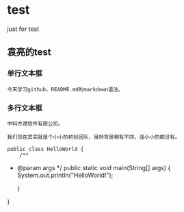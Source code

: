 test
====

just for test

袁亮的test
----------------
### 单行文本框
    今天学习github，README.md的markdown语法。
### 多行文本框
    中科方德软件有限公司。
    
    我们现在其实就是个小小的初创团队，虽然背景稍有不同，连小小的都没有。
    
    public class HelloWorld {
        /**
  * @param args
    */
    public static void main(String[] args) {
        System.out.println("HelloWorld!");

    }

}
